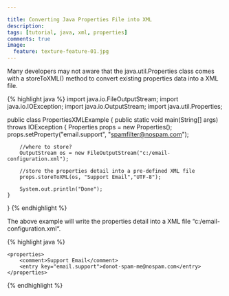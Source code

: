 ```yaml
---

title: Converting Java Properties File into XML
description:
tags: [tutorial, java, xml, properties]
comments: true
image:
  feature: texture-feature-01.jpg
---
```


Many developers may not aware that the java.util.Properties class comes with a storeToXML() method to convert existing properties data into a XML file.

{% highlight java %}
import java.io.FileOutputStream;
import java.io.IOException;
import java.io.OutputStream;
import java.util.Properties;
 
public class PropertiesXMLExample
{
    public static void main(String[] args) throws IOException
    {
        Properties props = new Properties();
        props.setProperty("email.support", "spamfilter@nospam.com");
 
        //where to store?
        OutputStream os = new FileOutputStream("c:/email-configuration.xml");
 
        //store the properties detail into a pre-defined XML file
        props.storeToXML(os, "Support Email","UTF-8");
 
        System.out.println("Done");
    }
}
{% endhighlight %}

The above example will write the properties detail into a XML file “c:/email-configuration.xml“.

{% highlight java %}
<?xml version="1.0" encoding="UTF-8" standalone="no"?>
<!DOCTYPE properties SYSTEM "http://java.sun.com/dtd/properties.dtd">
    <properties>
        <comment>Support Email</comment>
        <entry key="email.support">donot-spam-me@nospam.com</entry>
    </properties>
{% endhighlight %}
